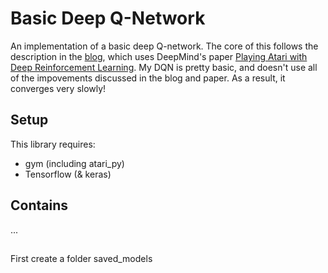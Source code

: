 # Basic Deep Q-Network

An implementation of a basic deep Q-network. The core of this follows the description in the [blog](https://becominghuman.ai/lets-build-an-atari-ai-part-0-intro-to-rl-9b2c5336e0ec), which uses DeepMind's paper [Playing Atari with Deep Reinforcement Learning](https://www.cs.toronto.edu/~vmnih/docs/dqn.pdf). My DQN is pretty basic, and doesn't use all of the impovements discussed in the blog and paper. As a result, it converges very slowly!

## Setup

This library requires:
- gym (including atari_py)
- Tensorflow (& keras)

## Contains

...

##

First create a folder saved_models